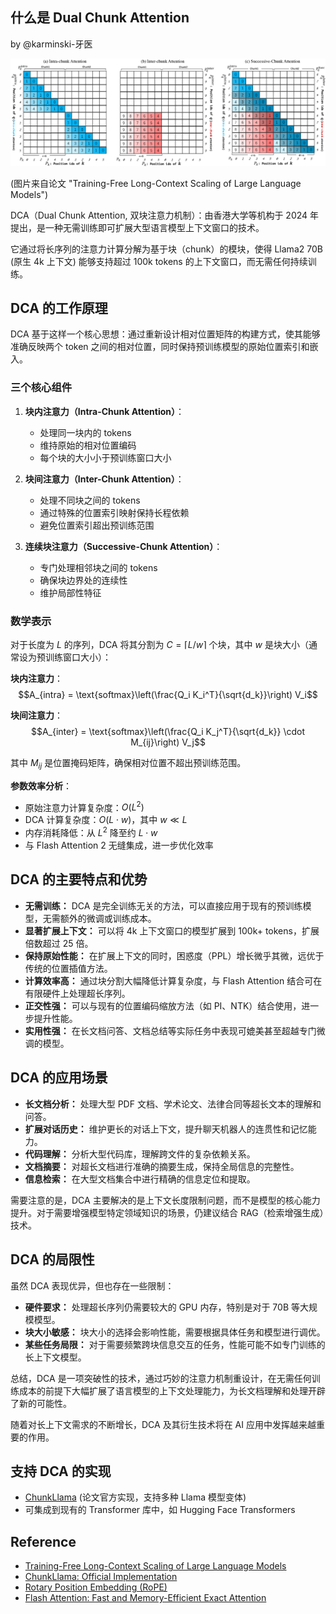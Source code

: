 什么是 Dual Chunk Attention
-----------

by @karminski-牙医

![dual-chunk-attention-concept](assets/images/dca.png)

(图片来自论文 "Training-Free Long-Context Scaling of Large Language Models")

DCA（Dual Chunk Attention, 双块注意力机制）：由香港大学等机构于 2024 年提出，是一种无需训练即可扩展大型语言模型上下文窗口的技术。

它通过将长序列的注意力计算分解为基于块（chunk）的模块，使得 Llama2 70B (原生 4k 上下文) 能够支持超过 100k tokens 的上下文窗口，而无需任何持续训练。

## DCA 的工作原理

DCA 基于这样一个核心思想：通过重新设计相对位置矩阵的构建方式，使其能够准确反映两个 token 之间的相对位置，同时保持预训练模型的原始位置索引和嵌入。

### 三个核心组件

1. **块内注意力（Intra-Chunk Attention）**：
   - 处理同一块内的 tokens
   - 维持原始的相对位置编码
   - 每个块的大小小于预训练窗口大小

2. **块间注意力（Inter-Chunk Attention）**：
   - 处理不同块之间的 tokens
   - 通过特殊的位置索引映射保持长程依赖
   - 避免位置索引超出预训练范围

3. **连续块注意力（Successive-Chunk Attention）**：
   - 专门处理相邻块之间的 tokens
   - 确保块边界处的连续性
   - 维护局部性特征

### 数学表示

对于长度为 $L$ 的序列，DCA 将其分割为 $C = \lceil L/w \rceil$ 个块，其中 $w$ 是块大小（通常设为预训练窗口大小）：

**块内注意力**：
$$A_{intra} = \text{softmax}\left(\frac{Q_i K_i^T}{\sqrt{d_k}}\right) V_i$$

**块间注意力**：
$$A_{inter} = \text{softmax}\left(\frac{Q_i K_j^T}{\sqrt{d_k}} \cdot M_{ij}\right) V_j$$

其中 $M_{ij}$ 是位置掩码矩阵，确保相对位置不超出预训练范围。

**参数效率分析**：
- 原始注意力计算复杂度：$O(L^2)$
- DCA 计算复杂度：$O(L \cdot w)$，其中 $w \ll L$
- 内存消耗降低：从 $L^2$ 降至约 $L \cdot w$
- 与 Flash Attention 2 无缝集成，进一步优化效率

## DCA 的主要特点和优势

- **无需训练：** DCA 是完全训练无关的方法，可以直接应用于现有的预训练模型，无需额外的微调或训练成本。
- **显著扩展上下文：** 可以将 4k 上下文窗口的模型扩展到 100k+ tokens，扩展倍数超过 25 倍。
- **保持原始性能：** 在扩展上下文的同时，困惑度（PPL）增长微乎其微，远优于传统的位置插值方法。
- **计算效率高：** 通过块分割大幅降低计算复杂度，与 Flash Attention 结合可在有限硬件上处理超长序列。
- **正交性强：** 可以与现有的位置编码缩放方法（如 PI、NTK）结合使用，进一步提升性能。
- **实用性强：** 在长文档问答、文档总结等实际任务中表现可媲美甚至超越专门微调的模型。

## DCA 的应用场景

* **长文档分析：** 处理大型 PDF 文档、学术论文、法律合同等超长文本的理解和问答。
* **扩展对话历史：** 维护更长的对话上下文，提升聊天机器人的连贯性和记忆能力。
* **代码理解：** 分析大型代码库，理解跨文件的复杂依赖关系。
* **文档摘要：** 对超长文档进行准确的摘要生成，保持全局信息的完整性。
* **信息检索：** 在大型文档集合中进行精确的信息定位和提取。

需要注意的是，DCA 主要解决的是上下文长度限制问题，而不是模型的核心能力提升。对于需要增强模型特定领域知识的场景，仍建议结合 RAG（检索增强生成）技术。

## DCA 的局限性

虽然 DCA 表现优异，但也存在一些限制：

- **硬件要求：** 处理超长序列仍需要较大的 GPU 内存，特别是对于 70B 等大规模模型。
- **块大小敏感：** 块大小的选择会影响性能，需要根据具体任务和模型进行调优。
- **某些任务局限：** 对于需要频繁跨块信息交互的任务，性能可能不如专门训练的长上下文模型。

总结，DCA 是一项突破性的技术，通过巧妙的注意力机制重设计，在无需任何训练成本的前提下大幅扩展了语言模型的上下文处理能力，为长文档理解和处理开辟了新的可能性。

随着对长上下文需求的不断增长，DCA 及其衍生技术将在 AI 应用中发挥越来越重要的作用。

## 支持 DCA 的实现

* [ChunkLlama](https://github.com/HKUNLP/ChunkLlama) (论文官方实现，支持多种 Llama 模型变体)
* 可集成到现有的 Transformer 库中，如 Hugging Face Transformers

## Reference

* [Training-Free Long-Context Scaling of Large Language Models](https://arxiv.org/html/2402.17463)
* [ChunkLlama: Official Implementation](https://github.com/HKUNLP/ChunkLlama)
* [Rotary Position Embedding (RoPE)](https://arxiv.org/abs/2104.09864)
* [Flash Attention: Fast and Memory-Efficient Exact Attention](https://arxiv.org/abs/2205.14135)
